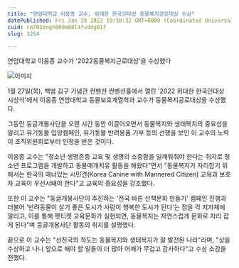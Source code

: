 ```yaml
---
title: "연암대학교 이웅종 교수, 위대한 한국인대상 동물복지공로대상 수상"
datePublished: Fri Jan 28 2022 19:10:32 GMT+0000 (Coordinated Universal Time)
cuid: cm702ongh000m08l4fvddg01f
slug: 3254

---
```



연암대학교 이웅종 교수가 '2022동물복지근로대상'을 수상했다

![이미지](https://cdn.hashnode.com/res/hashnode/image/upload/v1739253594293/ac842bed-dcc6-442b-81dc-8ee78922adf6.jpeg)

1월 27일(목), 백범 김구 기념관 컨밴션 컨벤션홀에서 열린 '2022 위대한 한국인대상 시상식'에서 이웅종 연암대학교 동물보호계열학과 교수가 동물복지공로대상을 수상했다.

그동안 둥글개봉사단을 오랜 시간 동안 이끌어오면서 동물복지와 생태복지의 중요성을 알리고 유기동물 입양캠페인, 유기동물 반려용품 기부 등의 선행을 보인 이 교수의 노력이 조직위원회로부터 인정을 받은 것이다.

이웅종 교수는 "청소년 생명존중 교육 및 생명의 소중함을 일깨워줘야 한다는 취지로 청소년 프로그램을 개발하고 동물매개치유 활동을 해왔다"면서 "동물복지가 자리잡기 위해서는 한국의 매너있는 시민견(Korea Canine with Mannered Citizen) 교육과 보호자 교육이 우선시돼야 한다"고 교육의 중요성을 강조했다.

또한 이 교수는 "둥글개봉사단이 추진하는 '전국 바른 산책문화 만들기' 캠페인 진행과 더불어 '반려동물이 살기 좋은 도시가 사람이 행복한 도시가 된다'는 점을 각 지자체에 알리고, 이를 통해 펫티켓 교육문화가 실현되면, 동물복지는 자연스럽게 문화로 자리 잡게 된다"며 둥글개봉사단 활동의 취지를 설명했다.

끝으로 이 교수는 "선진국의 척도는 동물복지와 생태복지가 잘 발전된 나라"라며, "상을 수상하고 나니 앞으로 해야 할 일들이 더 많아 어깨가 무겁고 감사하다"고 수상 소감을 전했다.